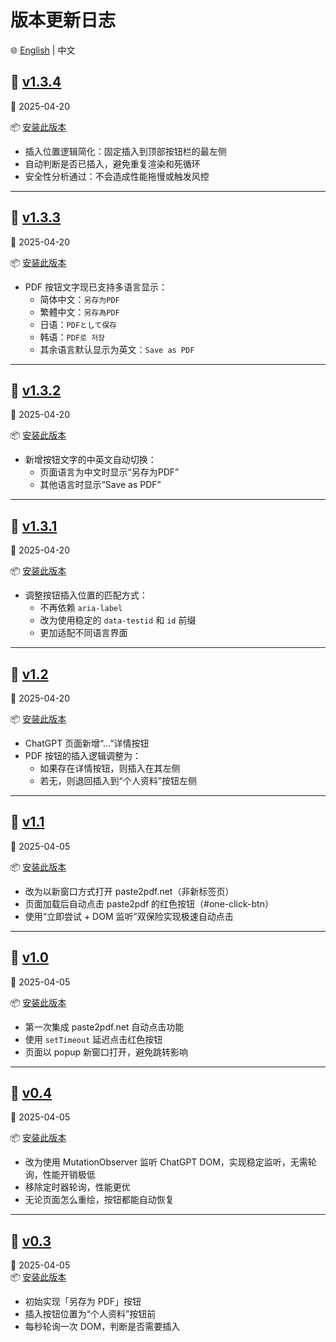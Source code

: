 # 版本更新日志

🌐 [English](./README-en.md) | 中文

## 📌 [v1.3.4](https://github.com/SeanX16/ChatGPT-to-PDF/blob/main/versions/ChatGPT-to-PDF-button-v1.3.4.user.js)

📅 2025-04-20

📦 [安装此版本](https://raw.githubusercontent.com/SeanX16/ChatGPT-to-PDF/main/versions/ChatGPT-to-PDF-button-v1.3.4.user.js)

- 插入位置逻辑简化：固定插入到顶部按钮栏的最左侧
- 自动判断是否已插入，避免重复渲染和死循环
- 安全性分析通过：不会造成性能拖慢或触发风控

---

## 📌 [v1.3.3](https://github.com/SeanX16/ChatGPT-to-PDF/blob/main/versions/ChatGPT-to-PDF-button-v1.3.3.user.js)

📅 2025-04-20

📦 [安装此版本](https://raw.githubusercontent.com/SeanX16/ChatGPT-to-PDF/main/versions/ChatGPT-to-PDF-button-v1.3.3.user.js)

- PDF 按钮文字现已支持多语言显示：
  - 简体中文：`另存为PDF`
  - 繁體中文：`另存為PDF`
  - 日语：`PDFとして保存`
  - 韩语：`PDF로 저장`
  - 其余语言默认显示为英文：`Save as PDF`

---

## 📌 [v1.3.2](https://github.com/SeanX16/ChatGPT-to-PDF/blob/main/versions/ChatGPT-to-PDF-button-v1.3.2.user.js)

📅 2025-04-20

📦 [安装此版本](https://raw.githubusercontent.com/SeanX16/ChatGPT-to-PDF/main/versions/ChatGPT-to-PDF-button-v1.3.2.user.js)

- 新增按钮文字的中英文自动切换：
  - 页面语言为中文时显示“另存为PDF”
  - 其他语言时显示“Save as PDF”

---

## 📌 [v1.3.1](https://github.com/SeanX16/ChatGPT-to-PDF/blob/main/versions/ChatGPT-to-PDF-button-v1.3.1.user.js)

📅 2025-04-20

📦 [安装此版本](https://raw.githubusercontent.com/SeanX16/ChatGPT-to-PDF/main/versions/ChatGPT-to-PDF-button-v1.3.1.user.js)

- 调整按钮插入位置的匹配方式：
  - 不再依赖 `aria-label`
  - 改为使用稳定的 `data-testid` 和 `id` 前缀
  - 更加适配不同语言界面

---

## 📌 [v1.2](https://github.com/SeanX16/ChatGPT-to-PDF/blob/main/versions/ChatGPT-to-PDF-button-v1.2.user.js)

📅 2025-04-20

📦 [安装此版本](https://raw.githubusercontent.com/SeanX16/ChatGPT-to-PDF/main/versions/ChatGPT-to-PDF-button-v1.2.user.js)

- ChatGPT 页面新增“...”详情按钮
- PDF 按钮的插入逻辑调整为：
  - 如果存在详情按钮，则插入在其左侧
  - 若无，则退回插入到“个人资料”按钮左侧

---

## 📌 [v1.1](https://github.com/SeanX16/ChatGPT-to-PDF/blob/main/versions/ChatGPT-to-PDF-button-v1.1.user.js)

📅 2025-04-05

📦 [安装此版本](https://raw.githubusercontent.com/SeanX16/ChatGPT-to-PDF/main/versions/ChatGPT-to-PDF-button-v1.1.user.js)

- 改为以新窗口方式打开 paste2pdf.net（非新标签页）
- 页面加载后自动点击 paste2pdf 的红色按钮（#one-click-btn）
- 使用“立即尝试 + DOM 监听”双保险实现极速自动点击

---

## 📌 [v1.0](https://github.com/SeanX16/ChatGPT-to-PDF/blob/main/versions/ChatGPT-to-PDF-button-v1.0.user.js)

📅 2025-04-05

📦 [安装此版本](https://raw.githubusercontent.com/SeanX16/ChatGPT-to-PDF/main/versions/ChatGPT-to-PDF-button-v1.0.user.js)

- 第一次集成 paste2pdf.net 自动点击功能
- 使用 `setTimeout` 延迟点击红色按钮
- 页面以 popup 新窗口打开，避免跳转影响

---

## 📌 [v0.4](https://github.com/SeanX16/ChatGPT-to-PDF/blob/main/versions/ChatGPT-to-PDF-button-v0.4.user.js)

📅 2025-04-05

📦 [安装此版本](https://raw.githubusercontent.com/SeanX16/ChatGPT-to-PDF/main/versions/ChatGPT-to-PDF-button-v0.4.user.js)

- 改为使用 MutationObserver 监听 ChatGPT DOM，实现稳定监听，无需轮询，性能开销极低
- 移除定时器轮询，性能更优
- 无论页面怎么重绘，按钮都能自动恢复

---

## 📌 [v0.3](https://github.com/SeanX16/ChatGPT-to-PDF/blob/main/versions/ChatGPT-to-PDF-button-v0.3.user.js)

📅 2025-04-05  
📦 [安装此版本](https://raw.githubusercontent.com/SeanX16/ChatGPT-to-PDF/main/versions/ChatGPT-to-PDF-button-v0.3.user.js)

- 初始实现「另存为 PDF」按钮
- 插入按钮位置为“个人资料”按钮前
- 每秒轮询一次 DOM，判断是否需要插入

